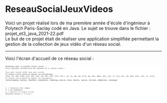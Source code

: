 # ReseauSocialJeuxVideos

Voici un projet réalisé lors de ma première année d'école d'ingénieur à Polytech Paris-Saclay codé en Java. Le sujet se trouve dans le fichier : projet_et3_java_2021-22.pdf   
Le but de ce projet était de réaliser une application simplifiée permettant la gestion de la collection de jeux vidéo d'un réseau social.

---------------------------------------------------

Voici l'écran d'accueil de ce réseau social :

![image](ecran_accueil_RS.png)
